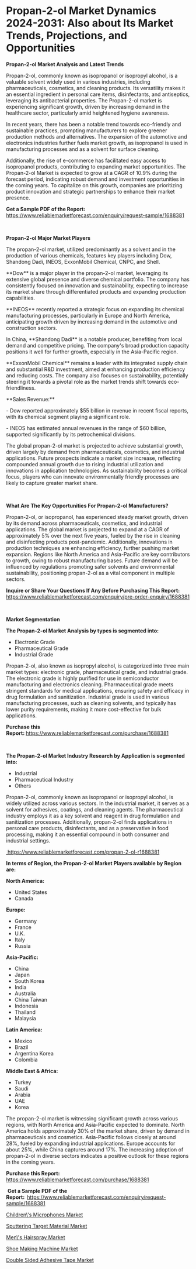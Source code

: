 <p><h1>Propan-2-ol Market Dynamics 2024-2031: Also about Its Market Trends, Projections, and Opportunities</h1></p><p><strong>Propan-2-ol Market Analysis and Latest Trends</strong></p>
<p><p>Propan-2-ol, commonly known as isopropanol or isopropyl alcohol, is a valuable solvent widely used in various industries, including pharmaceuticals, cosmetics, and cleaning products. Its versatility makes it an essential ingredient in personal care items, disinfectants, and antiseptics, leveraging its antibacterial properties. The Propan-2-ol market is experiencing significant growth, driven by increasing demand in the healthcare sector, particularly amid heightened hygiene awareness. </p><p>In recent years, there has been a notable trend towards eco-friendly and sustainable practices, prompting manufacturers to explore greener production methods and alternatives. The expansion of the automotive and electronics industries further fuels market growth, as isopropanol is used in manufacturing processes and as a solvent for surface cleaning. </p><p>Additionally, the rise of e-commerce has facilitated easy access to isopropanol products, contributing to expanding market opportunities. The Propan-2-ol Market is expected to grow at a CAGR of 10.9% during the forecast period, indicating robust demand and investment opportunities in the coming years. To capitalize on this growth, companies are prioritizing product innovation and strategic partnerships to enhance their market presence.</p></p>
<p><strong>Get a Sample PDF of the Report:&nbsp;</strong> <a href="https://www.reliablemarketforecast.com/enquiry/request-sample/1688381?utm_campaign=1108&utm_medium=2&utm_source=Github&utm_content=ia&utm_term=17102024&utm_id=propan-2-ol">https://www.reliablemarketforecast.com/enquiry/request-sample/1688381</a></p>
<p>&nbsp;</p>
<p><strong>Propan-2-ol Major Market Players</strong></p>
<p><p>The propan-2-ol market, utilized predominantly as a solvent and in the production of various chemicals, features key players including Dow, Shandong Dadi, INEOS, ExxonMobil Chemical, CNPC, and Shell. </p><p>**Dow** is a major player in the propan-2-ol market, leveraging its extensive global presence and diverse chemical portfolio. The company has consistently focused on innovation and sustainability, expecting to increase its market share through differentiated products and expanding production capabilities. </p><p>**INEOS** recently reported a strategic focus on expanding its chemical manufacturing processes, particularly in Europe and North America, anticipating growth driven by increasing demand in the automotive and construction sectors. </p><p>In China, **Shandong Dadi** is a notable producer, benefiting from local demand and competitive pricing. The company's broad production capacity positions it well for further growth, especially in the Asia-Pacific region. </p><p>**ExxonMobil Chemical** remains a leader with its integrated supply chain and substantial R&D investment, aimed at enhancing production efficiency and reducing costs. The company also focuses on sustainability, potentially steering it towards a pivotal role as the market trends shift towards eco-friendliness.</p><p>**Sales Revenue:**</p><p>- Dow reported approximately $55 billion in revenue in recent fiscal reports, with its chemical segment playing a significant role.</p><p>- INEOS has estimated annual revenues in the range of $60 billion, supported significantly by its petrochemical divisions.</p><p>The global propan-2-ol market is projected to achieve substantial growth, driven largely by demand from pharmaceuticals, cosmetics, and industrial applications. Future prospects indicate a market size increase, reflecting compounded annual growth due to rising industrial utilization and innovations in application technologies. As sustainability becomes a critical focus, players who can innovate environmentally friendly processes are likely to capture greater market share.</p></p>
<p>&nbsp;</p>
<p><strong>What Are The Key Opportunities For Propan-2-ol Manufacturers?</strong></p>
<p><p>Propan-2-ol, or isopropanol, has experienced steady market growth, driven by its demand across pharmaceuticals, cosmetics, and industrial applications. The global market is projected to expand at a CAGR of approximately 5% over the next five years, fueled by the rise in cleaning and disinfecting products post-pandemic. Additionally, innovations in production techniques are enhancing efficiency, further pushing market expansion. Regions like North America and Asia-Pacific are key contributors to growth, owing to robust manufacturing bases. Future demand will be influenced by regulations promoting safer solvents and environmental sustainability, positioning propan-2-ol as a vital component in multiple sectors.</p></p>
<p><strong>Inquire or Share Your Questions If Any Before Purchasing This Report:</strong> <a href="https://www.reliablemarketforecast.com/enquiry/pre-order-enquiry/1688381?utm_campaign=1108&utm_medium=2&utm_source=Github&utm_content=ia&utm_term=17102024&utm_id=propan-2-ol">https://www.reliablemarketforecast.com/enquiry/pre-order-enquiry/1688381</a></p>
<p>&nbsp;</p>
<p><strong>Market Segmentation</strong></p>
<p><strong>The Propan-2-ol Market Analysis by types is segmented into:</strong></p>
<p><ul><li>Electronic Grade</li><li>Pharmaceutical Grade</li><li>Industrial Grade</li></ul></p>
<p><p>Propan-2-ol, also known as isopropyl alcohol, is categorized into three main market types: electronic grade, pharmaceutical grade, and industrial grade. The electronic grade is highly purified for use in semiconductor manufacturing and electronics cleaning. Pharmaceutical grade meets stringent standards for medical applications, ensuring safety and efficacy in drug formulation and sanitization. Industrial grade is used in various manufacturing processes, such as cleaning solvents, and typically has lower purity requirements, making it more cost-effective for bulk applications.</p></p>
<p><strong>Purchase this Report:&nbsp;</strong><a href="https://www.reliablemarketforecast.com/purchase/1688381?utm_campaign=1108&utm_medium=2&utm_source=Github&utm_content=ia&utm_term=17102024&utm_id=propan-2-ol">https://www.reliablemarketforecast.com/purchase/1688381</a></p>
<p>&nbsp;</p>
<p><strong>The Propan-2-ol Market Industry Research by Application is segmented into:</strong></p>
<p><ul><li>Industrial</li><li>Pharmaceutical Industry</li><li>Others</li></ul></p>
<p><p>Propan-2-ol, commonly known as isopropanol or isopropyl alcohol, is widely utilized across various sectors. In the industrial market, it serves as a solvent for adhesives, coatings, and cleaning agents. The pharmaceutical industry employs it as a key solvent and reagent in drug formulation and sanitization processes. Additionally, propan-2-ol finds applications in personal care products, disinfectants, and as a preservative in food processing, making it an essential compound in both consumer and industrial settings.</p></p>
<p><a href="https://www.reliablemarketforecast.com/propan-2-ol-r1688381?utm_campaign=1108&utm_medium=2&utm_source=Github&utm_content=ia&utm_term=17102024&utm_id=propan-2-ol">&nbsp;https://www.reliablemarketforecast.com/propan-2-ol-r1688381</a></p>
<p><strong>In terms of Region, the Propan-2-ol Market Players available by Region are:</strong></p>
<p>
    <p> <strong> North America: </strong>
        <ul>
            <li>United States</li>
            <li>Canada</li>
        </ul>
        </p> 
    <p> <strong> Europe: </strong>
        <ul>
            <li>Germany</li>
            <li>France</li>
            <li>U.K.</li>
            <li>Italy</li>
            <li>Russia</li>
        </ul>
        </p> 
    <p> <strong> Asia-Pacific: </strong>
        <ul>
            <li>China</li>
            <li>Japan</li>
            <li>South Korea</li>
            <li>India</li>
            <li>Australia</li>
            <li>China Taiwan</li>
            <li>Indonesia</li>
            <li>Thailand</li>
            <li>Malaysia</li>
        </ul>
        </p> 
    <p> <strong> Latin America: </strong>
        <ul>
            <li>Mexico</li>
            <li>Brazil</li>
            <li>Argentina Korea</li>
            <li>Colombia</li>
        </ul>
        </p> 
    <p> <strong> Middle East & Africa: </strong>
        <ul>
            <li>Turkey</li>
            <li>Saudi</li>
            <li>Arabia</li>
            <li>UAE</li>
            <li>Korea</li>
        </ul>
    </p>
    </p>
<p><p>The propan-2-ol market is witnessing significant growth across various regions, with North America and Asia-Pacific expected to dominate. North America holds approximately 30% of the market share, driven by demand in pharmaceuticals and cosmetics. Asia-Pacific follows closely at around 28%, fueled by expanding industrial applications. Europe accounts for about 25%, while China captures around 17%. The increasing adoption of propan-2-ol in diverse sectors indicates a positive outlook for these regions in the coming years.</p></p>
<p><strong>Purchase this Report: </strong><a href="https://www.reliablemarketforecast.com/purchase/1688381?utm_campaign=1108&utm_medium=2&utm_source=Github&utm_content=ia&utm_term=17102024&utm_id=propan-2-ol">https://www.reliablemarketforecast.com/purchase/1688381</a></p>
<p>&nbsp;<strong>Get a Sample PDF of the Report:&nbsp;&nbsp;</strong><a href="https://www.reliablemarketforecast.com/enquiry/request-sample/1688381?utm_campaign=1108&utm_medium=2&utm_source=Github&utm_content=ia&utm_term=17102024&utm_id=propan-2-ol">https://www.reliablemarketforecast.com/enquiry/request-sample/1688381</a></p>
<p><strong></strong></p>
<p><p><a href="https://github.com/halkoitweden3/Market-Research-Report-List-1/blob/main/childrens-microphones-market.md?utm_campaign=1108&utm_medium=2&utm_source=Github&utm_content=ia&utm_term=17102024&utm_id=propan-2-ol">Children\'s Microphones Market</a></p><p><a href="https://www.linkedin.com/pulse/sputtering-target-material-market-segmentation-in-depth-1q9tf?utm_campaign=1108&utm_medium=2&utm_source=Github&utm_content=ia&utm_term=17102024&utm_id=propan-2-ol">Sputtering Target Material Market</a></p><p><a href="https://github.com/nekolalrclippo/Market-Research-Report-List-1/blob/main/mens-hairspray-market.md?utm_campaign=1108&utm_medium=2&utm_source=Github&utm_content=ia&utm_term=17102024&utm_id=propan-2-ol">Men\'s Hairspray Market</a></p><p><a href="https://issuu.com/reportprime-2/docs/shoe-making-machine-market-size-203_b30fea58973915?utm_campaign=1108&utm_medium=2&utm_source=Github&utm_content=ia&utm_term=17102024&utm_id=propan-2-ol">Shoe Making Machine Market</a></p><p><a href="https://www.linkedin.com/pulse/double-sided-adhesive-tape-market-trends-detailed-study-its-sta4f?utm_campaign=1108&utm_medium=2&utm_source=Github&utm_content=ia&utm_term=17102024&utm_id=propan-2-ol">Double Sided Adhesive Tape Market</a></p></p>